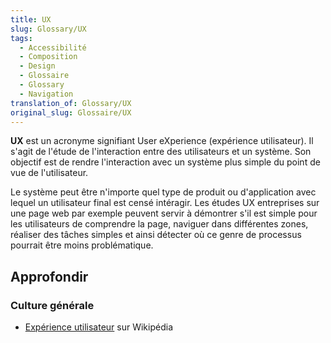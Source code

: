 ```yaml
---
title: UX
slug: Glossary/UX
tags:
  - Accessibilité
  - Composition
  - Design
  - Glossaire
  - Glossary
  - Navigation
translation_of: Glossary/UX
original_slug: Glossaire/UX
---
```


**UX** est un acronyme signifiant User eXperience (expérience utilisateur). Il s'agit de l'étude de l'interaction entre des utilisateurs et un système. Son objectif est de rendre l'interaction avec un système plus simple du point de vue de l'utilisateur.

Le système peut être n'importe quel type de produit ou d'application avec lequel un utilisateur final est censé intéragir. Les études UX entreprises sur une page web par exemple peuvent servir à démontrer s'il est simple pour les utilisateurs de comprendre la page, naviguer dans différentes zones, réaliser des tâches simples et ainsi détecter où ce genre de processus pourrait être moins problématique.

## Approfondir

### Culture générale

- [Expérience utilisateur](https://fr.wikipedia.org/wiki/Exp%C3%A9rience_utilisateur) sur Wikipédia
